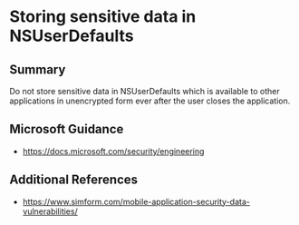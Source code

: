 # Storing sensitive data in NSUserDefaults

## Summary

Do not store sensitive data in NSUserDefaults which is available to other applications in 
unencrypted form ever after the user 
closes the application.

## Microsoft Guidance

* https://docs.microsoft.com/security/engineering

## Additional References

* https://www.simform.com/mobile-application-security-data-vulnerabilities/